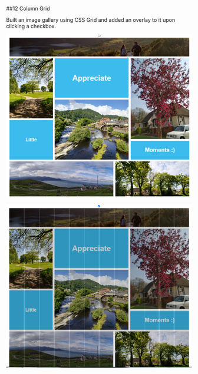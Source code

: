 ##12 Column Grid

Built an image gallery using CSS Grid and added an overlay to it upon clicking a checkbox.

![](screenshots/image-gallery.PNG)

![](screenshots/12-grid-overlay.PNG)